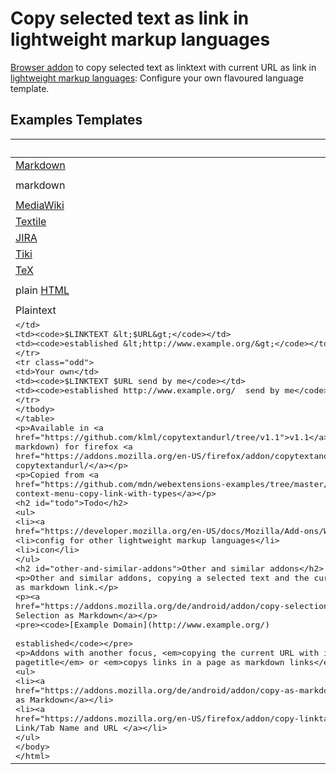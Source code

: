 # Copy selected text as link in lightweight markup languages


[Browser addon](https://developer.mozilla.org/en-US/docs/Mozilla/Add-ons) to copy selected text as linktext with current URL as link in [lightweight markup languages](https://en.wikipedia.org/wiki/Lightweight_markup_language):
Configure your own flavoured language template.

## Examples Templates

|                                                                                       | Template                      | Result                                                |
| ------------------------------------------------------------------------------------- |-------------------------------| ------------------------------------------------------|
| [Markdown](https://daringfireball.net/projects/markdown/syntax#link)                  | `[$LINKTEXT]($URL)`           | `[established](http://www.example.org/)`              |
| markdown                                                                              | `[$LINKTEXT]($URL "$TITLE")`  | `[established](http://example.org/ "Example Domain")` |
| [MediaWiki](https://www.mediawiki.org/wiki/Help:Links#External_links)                 | `[$URL $LINKTEXT]`            | `[http://www.example.org/ established]`               |
| [Textile](https://textile-lang.com/doc/links)                                         | `"$LINKTEXT":$URL`            | `"established":http://www.example.org/`               |
| [JIRA](https://jira.atlassian.com/secure/WikiRendererHelpAction.jspa?section=links)   | `[$LINKTEXT\|$URL]`           | `[established\|http://www.example.org/]`              |
| [Tiki](https://doc.tiki.org/Wiki-Syntax-Links)                                        | `[$URL\|$LINKTEXT]`           | `[http://www.example.org/\|established]`              |
| [TeX](https://www.tug.org/applications/hyperref/manual.html#x1-20001)                 | `\href{$URL}{$LINKTEXT}`      | `\href{http://www.example.org/}{established}`         |
| plain [HTML](https://www.w3schools.com/html/html_links.asp)                           | `<a href="$URL">$LINKTEXT</a>`| `<a href="http://www.example.org/">established</a>`   |
| Plaintext                                                                             | `$LINKTEXT $URL`              | `established http://www.example.org/`                 |
| <Plaintext>                                                                           | `$LINKTEXT <$URL>`            | `established <http://www.example.org/>`               |
| Your own                                                                              | `$LINKTEXT $URL send by me`   | `established http://www.example.org/  send by me`     |


Available in [v1.1](https://github.com/klml/copytextandurl/tree/v1.1) (only markdown) for firefox [addons.mozilla.org copytextandurl/](https://addons.mozilla.org/en-US/firefox/addon/copytextandurl/)


Copied from [webextensions-examples context-menu-copy-link-with-types](https://github.com/mdn/webextensions-examples/tree/master/context-menu-copy-link-with-types)

## Todo

* [Shortcut](https://developer.mozilla.org/en-US/docs/Mozilla/Add-ons/WebExtensions/manifest.json/commands)
* config for other lightweight markup languages
* icon

## Other and similar addons

Other and similar addons, copying a selected text and the current URL as markdown link.

[Copy Selection as Markdown](https://addons.mozilla.org/de/android/addon/copy-selection-as-markdown/)

```
[Example Domain](http://www.example.org/)

established
```

Addons with another focus, _copying the current URL with its pagetitle_ or _copys links in a page as markdown links_.

* [Copy as Markdown](https://addons.mozilla.org/de/android/addon/copy-as-markdown/)
* [Copy Link/Tab Name and URL ](https://addons.mozilla.org/en-US/firefox/addon/copy-linktab-name-and-url/)
